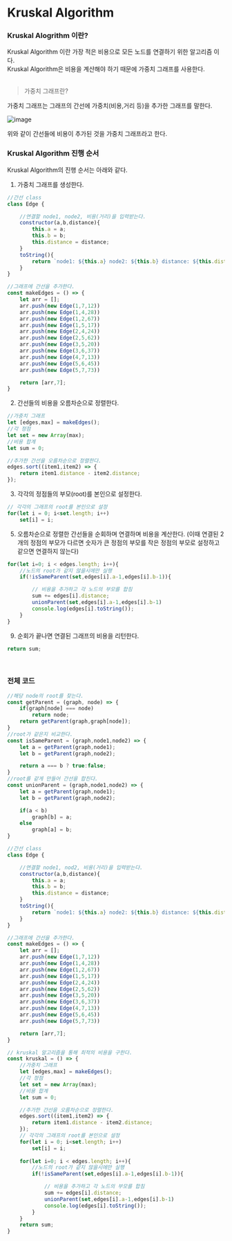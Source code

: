 # Kruskal Algorithm

### Kruskal Alogrithm 이란?
Kruskal Algorithm 이란 가장 적은 비용으로 모든 노드를 연결하기 위한 알고리즘 이다.
<br>
Kruskal Algorithm은 비용을 계산해야 하기 때문에 가중치 그래프를 사용한다.
<br><br>
> 가중치 그래프란?

가중치 그래프는 그래프의 간선에 가중치(비용,거리 등)을 추가한 그래프를 말한다.
 
 ![image](https://user-images.githubusercontent.com/62639722/142419834-6f5dd5b2-c677-4444-83d9-27576b6c8b66.png)

위와 같이 간선들에 비용이 추가된 것을 가중치 그래프라고 한다.

### Kruskal Algorithm 진행 순서

Kruskal Algorithm의 진행 순서는 아래와 같다.
<br>

1. 가중치 그래프를 생성한다.
```javascript
//간선 class
class Edge {

    //연결할 node1, node2, 비용(거리)을 입력받는다.
    constructor(a,b,distance){
        this.a = a;
        this.b = b;
        this.distance = distance;
    }
    toString(){
        return `node1: ${this.a} node2: ${this.b} distance: ${this.distance}`;
    }
}

//그래프에 간선을 추가한다.
const makeEdges = () => {
    let arr = [];
    arr.push(new Edge(1,7,12))
    arr.push(new Edge(1,4,28))
    arr.push(new Edge(1,2,67))
    arr.push(new Edge(1,5,17))
    arr.push(new Edge(2,4,24))
    arr.push(new Edge(2,5,62))
    arr.push(new Edge(3,5,20))
    arr.push(new Edge(3,6,37))
    arr.push(new Edge(4,7,13))
    arr.push(new Edge(5,6,45))
    arr.push(new Edge(5,7,73))

    return [arr,7];
}
```
2. 간선들의 비용을 오름차순으로 정렬한다.
```javascript
//가중치 그래프
let [edges,max] = makeEdges();
//각 정점
let set = new Array(max);
//비용 합계
let sum = 0;

//추가한 간선을 오름차순으로 정렬한다.
edges.sort((item1,item2) => {
    return item1.distance - item2.distance;
});
```
3. 각각의 정점들의 부모(root)를 본인으로 설정한다.
```javascript
// 각각의 그래프의 root를 본인으로 설정
for(let i = 0; i<set.length; i++)
    set[i] = i;
```
5. 오름차순으로 정렬한 간선들을 순회하며 연결하며 비용을 계산한다. (이때 연결된 2개의 정점의 부모가 다르면 숫자가 큰 정점의 부모를 작은 정점의 부모로 설정하고 같으면 연결하지 않는다)
```javascript
for(let i=0; i < edges.length; i++){
    //노드의 root가 같지 않을시에만 실행
    if(!isSameParent(set,edges[i].a-1,edges[i].b-1)){

        // 비용을 추가하고 각 노드의 부모를 합침
        sum += edges[i].distance;
        unionParent(set,edges[i].a-1,edges[i].b-1)
        console.log(edges[i].toString());
    }
}
```
9. 순회가 끝나면 연결된 그래프의 비용을 리턴한다.
```javascript
return sum;
```
<br>

### 전체 코드
```javascript
//해당 node의 root를 찾는다.
const getParent = (graph, node) => {
    if(graph[node] === node) 
        return node;
    return getParent(graph,graph[node]);
}
//root가 같은지 비교한다.
const isSameParent = (graph,node1,node2) => {
    let a = getParent(graph,node1);
    let b = getParent(graph,node2);

    return a === b ? true:false;
}
//root를 같게 만들어 간선을 합친다.
const unionParent = (graph,node1,node2) => {
    let a = getParent(graph,node1);
    let b = getParent(graph,node2);

    if(a < b) 
        graph[b] = a;
    else
        graph[a] = b;
}

//간선 class
class Edge {

    //연결할 node1, nod2, 비용(거리)을 입력받는다.
    constructor(a,b,distance){
        this.a = a;
        this.b = b;
        this.distance = distance;
    }
    toString(){
        return `node1: ${this.a} node2: ${this.b} distance: ${this.distance}`;
    }
}

//그래프에 간선을 추가한다.
const makeEdges = () => {
    let arr = [];
    arr.push(new Edge(1,7,12))
    arr.push(new Edge(1,4,28))
    arr.push(new Edge(1,2,67))
    arr.push(new Edge(1,5,17))
    arr.push(new Edge(2,4,24))
    arr.push(new Edge(2,5,62))
    arr.push(new Edge(3,5,20))
    arr.push(new Edge(3,6,37))
    arr.push(new Edge(4,7,13))
    arr.push(new Edge(5,6,45))
    arr.push(new Edge(5,7,73))

    return [arr,7];
}

// kruskal 알고리즘을 통해 최적의 비용을 구한다.
const kruskal = () => {
    //가중치 그래프
    let [edges,max] = makeEdges();
    //각 정점
    let set = new Array(max);
    //비용 합계
    let sum = 0;

    //추가한 간선을 오름차순으로 정렬한다.
    edges.sort((item1,item2) => {
        return item1.distance - item2.distance;
    });
    // 각각의 그래프의 root를 본인으로 설정
    for(let i = 0; i<set.length; i++)
        set[i] = i;
    
    for(let i=0; i < edges.length; i++){
        //노드의 root가 같지 않을시에만 실행
        if(!isSameParent(set,edges[i].a-1,edges[i].b-1)){

            // 비용을 추가하고 각 노드의 부모를 합침
            sum += edges[i].distance;
            unionParent(set,edges[i].a-1,edges[i].b-1)
            console.log(edges[i].toString());
        }
    }
    return sum;
}
```
